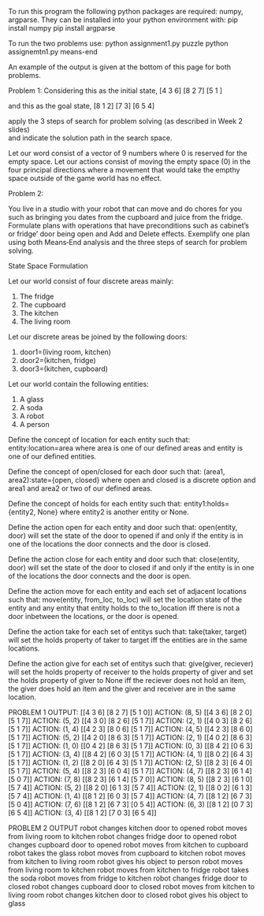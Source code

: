 
To run this program the following python packages are required:
numpy, argparse.  They can be installed into your python environment with:
pip install numpy
pip install argparse

To run the two problems use:
python assignment1.py puzzle 
python assignemtn1.py means-end

An example of the output is given at the bottom of this page for both problems.

Problem 1:
Considering this as the initial state,
[4 3 6]
[8 2 7]
[5 1  ]

and this as the goal state,
[8 1 2]
[7   3]
[6 5 4]

apply the 3 steps of search for problem  solving (as described in Week 2 slides)  
and indicate the solution path in the  search space.

Let our word consist of a vector of 9 numbers where 0 is reserved for the empty space.
Let our actions consist of moving the empty space (0) in the four principal directions
where a movement that would take the empthy space outside of the game world has no effect.

Problem 2:

You live in a studio with your robot that can move and do 
chores for you such as bringing you dates from the 
cupboard and juice from the fridge. Formulate plans with 
operations that have preconditions such as cabinet’s or 
fridge’ door being open and Add and Delete effects. 
Exemplify one plan using both Means‐End analysis and 
the three steps of search for problem solving. 

State Space Formulation

Let our world consist of four discrete areas mainly:
1. The fridge
2. The cupboard
3. The kitchen
4. The living room

Let our discrete areas be joined by the following doors:
1. door1=(living room, kitchen)
2. door2=(kitchen, fridge)
3. door3=(kitchen, cupboard)

Let our world contain the following entities: 
1. A glass
2. A soda
3. A robot
4. A person

Define the concept of location for each entity such that:
entity:location=area where area is one of our defined areas and
entity is one of our defined entities.

Define the concept of open/closed for each door such that:
(area1, area2):state={open, closed} where open and closed is
a discrete option and area1 and area2 or two of our defined areas.

Define the concept of holds for each entity such that:
entity1:holds={entity2, None} where entity2 is another entity or None.

Define the action open for each entity and door such that:
open(entity, door) will set the state of the door to opened if and only if
the entity is in one of the locations the door connects and the door is closed.

Define the action close for each entity and door such that:
close(entity, door) will set the state of the door to closed if and only if
the entity is in one of the locations the door connects and the door is open.

Define the action move for each entity and each set of adjacent locations such that:
move(entity, from_loc, to_loc) will set the location state of the entity and any entity that entity holds to the to_location iff there is not a door inbetween the locations, or the door is opened.

Define the action take for each set of entitys such that:
take(taker, target) will set the holds property of taker to target iff the entities
are in the same locations.

Define the action give for each set of entitys such that:
give(giver, reciever) will set the holds property of receiver to the holds property of giver and set the holds property of giver to None iff the reciever does not hold an item, the giver does hold an item and the giver and receiver are in the same location.

PROBLEM 1 OUTPUT:
[[4 3 6]
 [8 2 7]
 [5 1 0]]
ACTION:  (8, 5)
[[4 3 6]
 [8 2 0]
 [5 1 7]]
ACTION:  (5, 2)
[[4 3 0]
 [8 2 6]
 [5 1 7]]
ACTION:  (2, 1)
[[4 0 3]
 [8 2 6]
 [5 1 7]]
ACTION:  (1, 4)
[[4 2 3]
 [8 0 6]
 [5 1 7]]
ACTION:  (4, 5)
[[4 2 3]
 [8 6 0]
 [5 1 7]]
ACTION:  (5, 2)
[[4 2 0]
 [8 6 3]
 [5 1 7]]
ACTION:  (2, 1)
[[4 0 2]
 [8 6 3]
 [5 1 7]]
ACTION:  (1, 0)
[[0 4 2]
 [8 6 3]
 [5 1 7]]
ACTION:  (0, 3)
[[8 4 2]
 [0 6 3]
 [5 1 7]]
ACTION:  (3, 4)
[[8 4 2]
 [6 0 3]
 [5 1 7]]
ACTION:  (4, 1)
[[8 0 2]
 [6 4 3]
 [5 1 7]]
ACTION:  (1, 2)
[[8 2 0]
 [6 4 3]
 [5 1 7]]
ACTION:  (2, 5)
[[8 2 3]
 [6 4 0]
 [5 1 7]]
ACTION:  (5, 4)
[[8 2 3]
 [6 0 4]
 [5 1 7]]
ACTION:  (4, 7)
[[8 2 3]
 [6 1 4]
 [5 0 7]]
ACTION:  (7, 8)
[[8 2 3]
 [6 1 4]
 [5 7 0]]
ACTION:  (8, 5)
[[8 2 3]
 [6 1 0]
 [5 7 4]]
ACTION:  (5, 2)
[[8 2 0]
 [6 1 3]
 [5 7 4]]
ACTION:  (2, 1)
[[8 0 2]
 [6 1 3]
 [5 7 4]]
ACTION:  (1, 4)
[[8 1 2]
 [6 0 3]
 [5 7 4]]
ACTION:  (4, 7)
[[8 1 2]
 [6 7 3]
 [5 0 4]]
ACTION:  (7, 6)
[[8 1 2]
 [6 7 3]
 [0 5 4]]
ACTION:  (6, 3)
[[8 1 2]
 [0 7 3]
 [6 5 4]]
ACTION:  (3, 4)
[[8 1 2]
 [7 0 3]
 [6 5 4]]

PROBLEM 2 OUTPUT 
robot changes kitchen door to opened
robot moves from living room to kitchen
robot changes fridge door to opened
robot changes cupboard door to opened
robot moves from kitchen to cupboard
robot takes the glass
robot moves from cupboard to kitchen
robot moves from kitchen to living room
robot gives his object to person
robot moves from living room to kitchen
robot moves from kitchen to fridge
robot takes the soda
robot moves from fridge to kitchen
robot changes fridge door to closed
robot changes cupboard door to closed
robot moves from kitchen to living room
robot changes kitchen door to closed
robot gives his object to glass